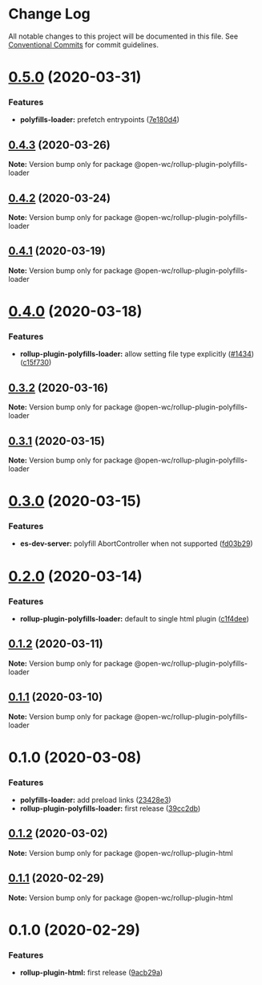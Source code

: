 # Change Log

All notable changes to this project will be documented in this file.
See [Conventional Commits](https://conventionalcommits.org) for commit guidelines.

# [0.5.0](https://github.com/open-wc/open-wc/compare/@open-wc/rollup-plugin-polyfills-loader@0.4.3...@open-wc/rollup-plugin-polyfills-loader@0.5.0) (2020-03-31)


### Features

* **polyfills-loader:** prefetch entrypoints ([7e180d4](https://github.com/open-wc/open-wc/commit/7e180d497e3d44f51d7e2b244a1caf82643ba3f2))





## [0.4.3](https://github.com/open-wc/open-wc/compare/@open-wc/rollup-plugin-polyfills-loader@0.4.2...@open-wc/rollup-plugin-polyfills-loader@0.4.3) (2020-03-26)

**Note:** Version bump only for package @open-wc/rollup-plugin-polyfills-loader





## [0.4.2](https://github.com/open-wc/open-wc/compare/@open-wc/rollup-plugin-polyfills-loader@0.4.1...@open-wc/rollup-plugin-polyfills-loader@0.4.2) (2020-03-24)

**Note:** Version bump only for package @open-wc/rollup-plugin-polyfills-loader





## [0.4.1](https://github.com/open-wc/open-wc/compare/@open-wc/rollup-plugin-polyfills-loader@0.4.0...@open-wc/rollup-plugin-polyfills-loader@0.4.1) (2020-03-19)

**Note:** Version bump only for package @open-wc/rollup-plugin-polyfills-loader





# [0.4.0](https://github.com/open-wc/open-wc/compare/@open-wc/rollup-plugin-polyfills-loader@0.3.2...@open-wc/rollup-plugin-polyfills-loader@0.4.0) (2020-03-18)


### Features

* **rollup-plugin-polyfills-loader:** allow setting file type explicitly ([#1434](https://github.com/open-wc/open-wc/issues/1434)) ([c15f730](https://github.com/open-wc/open-wc/commit/c15f730ed51ee436b000e325d80cee89413ecffc))





## [0.3.2](https://github.com/open-wc/open-wc/compare/@open-wc/rollup-plugin-polyfills-loader@0.3.1...@open-wc/rollup-plugin-polyfills-loader@0.3.2) (2020-03-16)

**Note:** Version bump only for package @open-wc/rollup-plugin-polyfills-loader





## [0.3.1](https://github.com/open-wc/open-wc/compare/@open-wc/rollup-plugin-polyfills-loader@0.3.0...@open-wc/rollup-plugin-polyfills-loader@0.3.1) (2020-03-15)

**Note:** Version bump only for package @open-wc/rollup-plugin-polyfills-loader





# [0.3.0](https://github.com/open-wc/open-wc/compare/@open-wc/rollup-plugin-polyfills-loader@0.2.0...@open-wc/rollup-plugin-polyfills-loader@0.3.0) (2020-03-15)


### Features

* **es-dev-server:** polyfill AbortController when not supported ([fd03b29](https://github.com/open-wc/open-wc/commit/fd03b29ca059ff8000fa3dc189b40bf61b769766))





# [0.2.0](https://github.com/open-wc/open-wc/compare/@open-wc/rollup-plugin-polyfills-loader@0.1.2...@open-wc/rollup-plugin-polyfills-loader@0.2.0) (2020-03-14)


### Features

* **rollup-plugin-polyfills-loader:** default to single html plugin ([c1f4dee](https://github.com/open-wc/open-wc/commit/c1f4dee849e12cc8b3f639f2142f7b3ad84f394e))





## [0.1.2](https://github.com/open-wc/open-wc/compare/@open-wc/rollup-plugin-polyfills-loader@0.1.1...@open-wc/rollup-plugin-polyfills-loader@0.1.2) (2020-03-11)

**Note:** Version bump only for package @open-wc/rollup-plugin-polyfills-loader





## [0.1.1](https://github.com/open-wc/open-wc/compare/@open-wc/rollup-plugin-polyfills-loader@0.1.0...@open-wc/rollup-plugin-polyfills-loader@0.1.1) (2020-03-10)

**Note:** Version bump only for package @open-wc/rollup-plugin-polyfills-loader





# 0.1.0 (2020-03-08)


### Features

* **polyfills-loader:** add preload links ([23428e3](https://github.com/open-wc/open-wc/commit/23428e344154af6826e7db6a72f67533f3bd9511))
* **rollup-plugin-polyfills-loader:** first release ([39cc2db](https://github.com/open-wc/open-wc/commit/39cc2db792f7f5914377f00037483d0147b7b61d))





## [0.1.2](https://github.com/open-wc/open-wc/compare/@open-wc/rollup-plugin-html@0.1.1...@open-wc/rollup-plugin-html@0.1.2) (2020-03-02)

**Note:** Version bump only for package @open-wc/rollup-plugin-html





## [0.1.1](https://github.com/open-wc/open-wc/compare/@open-wc/rollup-plugin-html@0.1.0...@open-wc/rollup-plugin-html@0.1.1) (2020-02-29)

**Note:** Version bump only for package @open-wc/rollup-plugin-html





# 0.1.0 (2020-02-29)


### Features

* **rollup-plugin-html:** first release ([9acb29a](https://github.com/open-wc/open-wc/commit/9acb29ac84b0ef7e2b06c57043c9d2c76d5a29c0))
